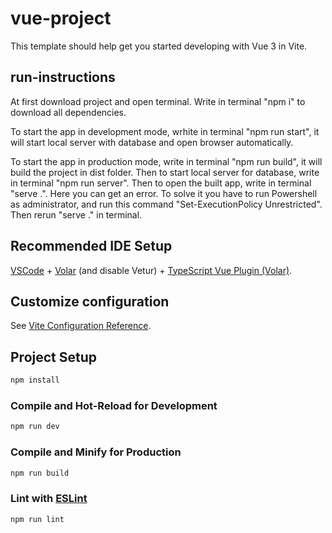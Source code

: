 # vue-project

This template should help get you started developing with Vue 3 in Vite.

## run-instructions

At first download project and open terminal.
Write in terminal "npm i" to download all dependencies.

To start the app in development mode, wrhite in terminal "npm run start", it will start local server with database and open browser automatically.

To start the app in production mode, write in terminal "npm run build", it will build the project in dist folder.
Then to start local server for database, write in terminal "npm run server".
Then to open the built app, write in terminal "serve .".
Here you can get an error. To solve it you have to run Powershell as administrator, and run this command "Set-ExecutionPolicy Unrestricted". Then rerun "serve ." in terminal.

## Recommended IDE Setup

[VSCode](https://code.visualstudio.com/) + [Volar](https://marketplace.visualstudio.com/items?itemName=Vue.volar) (and disable Vetur) + [TypeScript Vue Plugin (Volar)](https://marketplace.visualstudio.com/items?itemName=Vue.vscode-typescript-vue-plugin).

## Customize configuration

See [Vite Configuration Reference](https://vitejs.dev/config/).

## Project Setup

```sh
npm install
```

### Compile and Hot-Reload for Development

```sh
npm run dev
```

### Compile and Minify for Production

```sh
npm run build
```

### Lint with [ESLint](https://eslint.org/)

```sh
npm run lint
```
